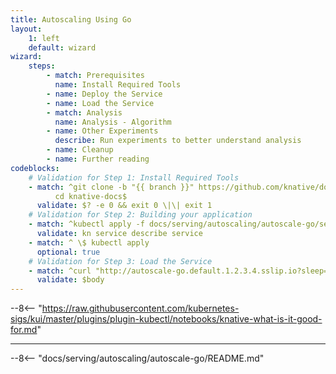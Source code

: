 ```yaml
---
title: Autoscaling Using Go
layout:
    1: left
    default: wizard
wizard:
    steps:
        - match: Prerequisites
          name: Install Required Tools
        - name: Deploy the Service
        - name: Load the Service
        - match: Analysis
          name: Analysis - Algorithm
        - name: Other Experiments
          describe: Run experiments to better understand analysis
        - name: Cleanup
        - name: Further reading
codeblocks:
    # Validation for Step 1: Install Required Tools
    - match: ^git clone -b "{{ branch }}" https://github.com/knative/docs knative-docs
          cd knative-docs$
      validate: $? -e 0 && exit 0 \|\| exit 1
    # Validation for Step 2: Building your application
    - match: ^kubectl apply -f docs/serving/autoscaling/autoscale-go/service.yaml$
      validate: kn service describe service
    - match: ^ \$ kubectl apply
      optional: true
    # Validation for Step 3: Load the Service
    - match: ^curl "http://autoscale-go.default.1.2.3.4.sslip.io?sleep=100&prime=10000&bloat=5"$
      validate: $body
---
```


--8<-- "https://raw.githubusercontent.com/kubernetes-sigs/kui/master/plugins/plugin-kubectl/notebooks/knative-what-is-it-good-for.md"

---

--8<-- "docs/serving/autoscaling/autoscale-go/README.md"